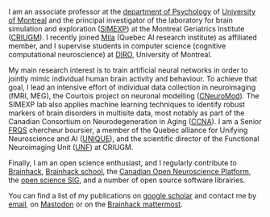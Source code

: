 I am an associate professor at the [department of Psychology](https://psy.umontreal.ca/accueil/) of [University of Montreal](https://www.umontreal.ca/) and the principal investigator of the laboratory for brain simulation and exploration ([SIMEXP](https://simexp-lab.org)) at the Montreal Geriatrics Institute ([CRIUGM](https://criugm.qc.ca/)). I recently joined [Mila](https://mila.quebec/en/) (Quebec AI research institute) as affiliated member, and I supervise students in computer science (cognitive computational neuroscience) at [DIRO](https://diro.umontreal.ca/accueil/), University of Montreal. 

My main research interest is to train artificial neural networks in order to jointly mimic individual human brain activity and behaviour. To achieve that goal, I lead an intensive effort of individual data collection in neuroimaging (fMRI, MEG), the Courtois project on neuronal modelling ([CNeuroMod](https://cneuromod.ca)). The SIMEXP lab also applies machine learning techniques to identify robust markers of brain disorders in multisite data, most notably as part of the Canadian Consortium on Neurodegeneration in Aging ([CCNA](https://ccna-ccnv.ca)). I am a Senior [FRQS](https://frq.gouv.qc.ca/en/) chercheur boursier, a member of the Quebec alliance for Unifying Neuroscience and AI ([UNIQUE](https://sites.google.com/view/unique-neuro-ai)), and the scientific director of the Functional Neuroimaging Unit ([UNF](https://unf-montreal.ca/)) at CRIUGM. 

Finally, I am an open science enthusiast, and I regularly contribute to [Brainhack](https://brainhack.org), [Brainhack school](https://school-brainhack.github.io/), the [Canadian Open Neuroscience Platform](https://conp.ca), the [open science SIG](https://ossig.netlify.app/), and a number of open source software librairies.

You can find a list of my publications on [google scholar](https://scholar.google.com/citations?user=Yz8WY8YAAAAJ&hl=en) and contact me by [email](mailto:pierre.bellec@criugm.qc.ca), on <a rel="me" href="https://neuromatch.social/@pierre_bellec">Mastodon</a> or on the [Brainhack mattermost](https://mattermost.brainhack.org).
